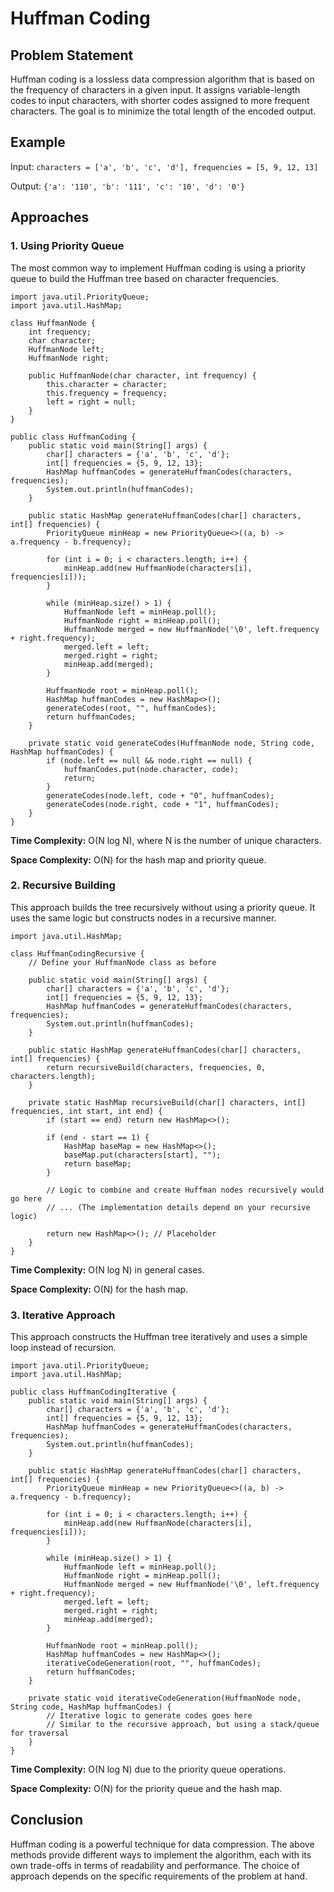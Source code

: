 Huffman Coding
==============

Problem Statement
-----------------

Huffman coding is a lossless data compression algorithm that is based on the frequency of characters in a given input. It assigns variable-length codes to input characters, with shorter codes assigned to more frequent characters. The goal is to minimize the total length of the encoded output.

Example
-------

Input: `characters = ['a', 'b', 'c', 'd'], frequencies = [5, 9, 12, 13]`

Output: `{'a': '110', 'b': '111', 'c': '10', 'd': '0'}`

Approaches
----------

### 1\. Using Priority Queue

The most common way to implement Huffman coding is using a priority queue to build the Huffman tree based on character frequencies.

    import java.util.PriorityQueue;
    import java.util.HashMap;
    
    class HuffmanNode {
        int frequency;
        char character;
        HuffmanNode left;
        HuffmanNode right;
    
        public HuffmanNode(char character, int frequency) {
            this.character = character;
            this.frequency = frequency;
            left = right = null;
        }
    }
    
    public class HuffmanCoding {
        public static void main(String[] args) {
            char[] characters = {'a', 'b', 'c', 'd'};
            int[] frequencies = {5, 9, 12, 13};
            HashMap huffmanCodes = generateHuffmanCodes(characters, frequencies);
            System.out.println(huffmanCodes);
        }
    
        public static HashMap generateHuffmanCodes(char[] characters, int[] frequencies) {
            PriorityQueue minHeap = new PriorityQueue<>((a, b) -> a.frequency - b.frequency);
            
            for (int i = 0; i < characters.length; i++) {
                minHeap.add(new HuffmanNode(characters[i], frequencies[i]));
            }
    
            while (minHeap.size() > 1) {
                HuffmanNode left = minHeap.poll();
                HuffmanNode right = minHeap.poll();
                HuffmanNode merged = new HuffmanNode('\0', left.frequency + right.frequency);
                merged.left = left;
                merged.right = right;
                minHeap.add(merged);
            }
    
            HuffmanNode root = minHeap.poll();
            HashMap huffmanCodes = new HashMap<>();
            generateCodes(root, "", huffmanCodes);
            return huffmanCodes;
        }
    
        private static void generateCodes(HuffmanNode node, String code, HashMap huffmanCodes) {
            if (node.left == null && node.right == null) {
                huffmanCodes.put(node.character, code);
                return;
            }
            generateCodes(node.left, code + "0", huffmanCodes);
            generateCodes(node.right, code + "1", huffmanCodes);
        }
    }
    

**Time Complexity:** O(N log N), where N is the number of unique characters.

**Space Complexity:** O(N) for the hash map and priority queue.

### 2\. Recursive Building

This approach builds the tree recursively without using a priority queue. It uses the same logic but constructs nodes in a recursive manner.

    import java.util.HashMap;
    
    class HuffmanCodingRecursive {
        // Define your HuffmanNode class as before
    
        public static void main(String[] args) {
            char[] characters = {'a', 'b', 'c', 'd'};
            int[] frequencies = {5, 9, 12, 13};
            HashMap huffmanCodes = generateHuffmanCodes(characters, frequencies);
            System.out.println(huffmanCodes);
        }
    
        public static HashMap generateHuffmanCodes(char[] characters, int[] frequencies) {
            return recursiveBuild(characters, frequencies, 0, characters.length);
        }
    
        private static HashMap recursiveBuild(char[] characters, int[] frequencies, int start, int end) {
            if (start == end) return new HashMap<>();
    
            if (end - start == 1) {
                HashMap baseMap = new HashMap<>();
                baseMap.put(characters[start], "");
                return baseMap;
            }
    
            // Logic to combine and create Huffman nodes recursively would go here
            // ... (The implementation details depend on your recursive logic)
    
            return new HashMap<>(); // Placeholder
        }
    }
    

**Time Complexity:** O(N log N) in general cases.

**Space Complexity:** O(N) for the hash map.

### 3\. Iterative Approach

This approach constructs the Huffman tree iteratively and uses a simple loop instead of recursion.

    import java.util.PriorityQueue;
    import java.util.HashMap;
    
    public class HuffmanCodingIterative {
        public static void main(String[] args) {
            char[] characters = {'a', 'b', 'c', 'd'};
            int[] frequencies = {5, 9, 12, 13};
            HashMap huffmanCodes = generateHuffmanCodes(characters, frequencies);
            System.out.println(huffmanCodes);
        }
    
        public static HashMap generateHuffmanCodes(char[] characters, int[] frequencies) {
            PriorityQueue minHeap = new PriorityQueue<>((a, b) -> a.frequency - b.frequency);
    
            for (int i = 0; i < characters.length; i++) {
                minHeap.add(new HuffmanNode(characters[i], frequencies[i]));
            }
    
            while (minHeap.size() > 1) {
                HuffmanNode left = minHeap.poll();
                HuffmanNode right = minHeap.poll();
                HuffmanNode merged = new HuffmanNode('\0', left.frequency + right.frequency);
                merged.left = left;
                merged.right = right;
                minHeap.add(merged);
            }
    
            HuffmanNode root = minHeap.poll();
            HashMap huffmanCodes = new HashMap<>();
            iterativeCodeGeneration(root, "", huffmanCodes);
            return huffmanCodes;
        }
    
        private static void iterativeCodeGeneration(HuffmanNode node, String code, HashMap huffmanCodes) {
            // Iterative logic to generate codes goes here
            // Similar to the recursive approach, but using a stack/queue for traversal
        }
    }
    

**Time Complexity:** O(N log N) due to the priority queue operations.

**Space Complexity:** O(N) for the priority queue and the hash map.

Conclusion
----------

Huffman coding is a powerful technique for data compression. The above methods provide different ways to implement the algorithm, each with its own trade-offs in terms of readability and performance. The choice of approach depends on the specific requirements of the problem at hand.